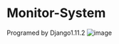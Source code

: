 # Monitor-System
Programed by Django1.11.2
![image](http://ota0mocmv.bkt.clouddn.com/web%E7%95%8C%E9%9D%A2.png)
